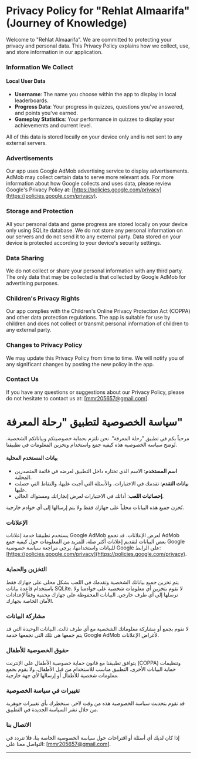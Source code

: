 # Privacy Policy for "Rehlat Almaarifa" (Journey of Knowledge)


Welcome to "Rehlat Almaarifa". We are committed to protecting your privacy and personal data. This Privacy Policy explains how we collect, use, and store information in our application.

### Information We Collect

#### Local User Data
- **Username**: The name you choose within the app to display in local leaderboards.
- **Progress Data**: Your progress in quizzes, questions you've answered, and points you've earned.
- **Gameplay Statistics**: Your performance in quizzes to display your achievements and current level.

All of this data is stored locally on your device only and is not sent to any external servers.

### Advertisements

Our app uses Google AdMob advertising service to display advertisements. AdMob may collect certain data to serve more relevant ads. For more information about how Google collects and uses data, please review Google's Privacy Policy at: [https://policies.google.com/privacy](https://policies.google.com/privacy).

### Storage and Protection

All your personal data and game progress are stored locally on your device only using SQLite database. We do not store any personal information on our servers and do not send it to any external party. Data stored on your device is protected according to your device's security settings.

### Data Sharing

We do not collect or share your personal information with any third party. The only data that may be collected is that collected by Google AdMob for advertising purposes.

### Children's Privacy Rights

Our app complies with the Children's Online Privacy Protection Act (COPPA) and other data protection regulations. The app is suitable for use by children and does not collect or transmit personal information of children to any external party.

### Changes to Privacy Policy

We may update this Privacy Policy from time to time. We will notify you of any significant changes by posting the new policy in the app.

### Contact Us

If you have any questions or suggestions about our Privacy Policy, please do not hesitate to contact us at: [mmr205657@gmail.com].


# سياسة الخصوصية لتطبيق "رحلة المعرفة"

مرحباً بكم في تطبيق "رحلة المعرفة". نحن نلتزم بحماية خصوصيتكم وبياناتكم الشخصية. تُوضح سياسة الخصوصية هذه كيفية جمع واستخدام وتخزين المعلومات في تطبيقنا.

#### بيانات المستخدم المحلية
- **اسم المستخدم**: الاسم الذي تختاره داخل التطبيق لعرضه في قائمة المتصدرين المحلية.
- **بيانات التقدم**: تقدمك في الاختبارات، والأسئلة التي أجبت عليها، والنقاط التي حصلت عليها.
- **إحصائيات اللعب**: أدائك في الاختبارات لعرض إنجازاتك ومستواك الحالي.

تُخزن جميع هذه البيانات محلياً على جهازك فقط ولا يتم إرسالها إلى أي خوادم خارجية.

### الإعلانات

يستخدم تطبيقنا خدمة إعلانات Google AdMob لعرض الإعلانات. قد تجمع AdMob بعض البيانات لتقديم إعلانات أكثر صلة. للمزيد من المعلومات حول كيفية جمع Google للبيانات واستخدامها، يرجى مراجعة سياسة خصوصية Google على الرابط: [https://policies.google.com/privacy](https://policies.google.com/privacy).

### التخزين والحماية

يتم تخزين جميع بياناتك الشخصية وتقدمك في اللعب بشكل محلي على جهازك فقط باستخدام قاعدة بيانات SQLite. لا نقوم بتخزين أي معلومات شخصية على خوادمنا ولا نرسلها إلى أي طرف خارجي. البيانات المحفوظة على جهازك محمية وفقاً لإعدادات الأمان الخاصة بجهازك.

### مشاركة البيانات

لا نقوم بجمع أو مشاركة معلوماتك الشخصية مع أي طرف ثالث. البيانات الوحيدة التي قد يتم جمعها هي تلك التي تجمعها خدمة Google AdMob لأغراض الإعلانات.

### حقوق الخصوصية للأطفال

يتوافق تطبيقنا مع قانون حماية خصوصية الأطفال على الإنترنت (COPPA) وتنظيمات حماية البيانات الأخرى. التطبيق مناسب للاستخدام من قبل الأطفال، ولا يقوم بجمع معلومات شخصية للأطفال أو إرسالها لأي جهة خارجية.

### تغييرات في سياسة الخصوصية

قد نقوم بتحديث سياسة الخصوصية هذه من وقت لآخر. سنخطرك بأي تغييرات جوهرية من خلال نشر السياسة الجديدة في التطبيق.

### الاتصال بنا

إذا كان لديك أي أسئلة أو اقتراحات حول سياسة الخصوصية الخاصة بنا، فلا تتردد في التواصل معنا على: [mmr205657@gmail.com].

---


